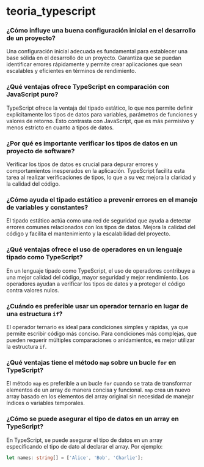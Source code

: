 # teoria_typescript

### ¿Cómo influye una buena configuración inicial en el desarrollo de un proyecto?

Una configuración inicial adecuada es fundamental para establecer una base sólida en el desarrollo de un proyecto. Garantiza que se puedan identificar errores rápidamente y permite crear aplicaciones que sean escalables y eficientes en términos de rendimiento.

### ¿Qué ventajas ofrece TypeScript en comparación con JavaScript puro?

TypeScript ofrece la ventaja del tipado estático, lo que nos permite definir explícitamente los tipos de datos para variables, parámetros de funciones y valores de retorno. Esto contrasta con JavaScript, que es más permisivo y menos estricto en cuanto a tipos de datos.

### ¿Por qué es importante verificar los tipos de datos en un proyecto de software?

Verificar los tipos de datos es crucial para depurar errores y comportamientos inesperados en la aplicación. TypeScript facilita esta tarea al realizar verificaciones de tipos, lo que a su vez mejora la claridad y la calidad del código.

### ¿Cómo ayuda el tipado estático a prevenir errores en el manejo de variables y constantes?

El tipado estático actúa como una red de seguridad que ayuda a detectar errores comunes relacionados con los tipos de datos. Mejora la calidad del código y facilita el mantenimiento y la escalabilidad del proyecto.

### ¿Qué ventajas ofrece el uso de operadores en un lenguaje tipado como TypeScript?

En un lenguaje tipado como TypeScript, el uso de operadores contribuye a una mejor calidad del código, mayor seguridad y mejor rendimiento. Los operadores ayudan a verificar los tipos de datos y a proteger el código contra valores nulos.

### ¿Cuándo es preferible usar un operador ternario en lugar de una estructura `if`?

El operador ternario es ideal para condiciones simples y rápidas, ya que permite escribir código más conciso. Para condiciones más complejas, que pueden requerir múltiples comparaciones o anidamientos, es mejor utilizar la estructura `if`.

### ¿Qué ventajas tiene el método `map` sobre un bucle `for` en TypeScript?

El método `map` es preferible a un bucle `for` cuando se trata de transformar elementos de un array de manera concisa y funcional. `map` crea un nuevo array basado en los elementos del array original sin necesidad de manejar índices o variables temporales.

### ¿Cómo se puede asegurar el tipo de datos en un array en TypeScript?

En TypeScript, se puede asegurar el tipo de datos en un array especificando el tipo de dato al declarar el array. Por ejemplo:

```typescript
let names: string[] = ['Alice', 'Bob', 'Charlie'];

